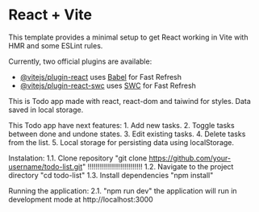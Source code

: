 # React + Vite

This template provides a minimal setup to get React working in Vite with HMR and some ESLint rules.

Currently, two official plugins are available:

- [@vitejs/plugin-react](https://github.com/vitejs/vite-plugin-react/blob/main/packages/plugin-react/README.md) uses [Babel](https://babeljs.io/) for Fast Refresh
- [@vitejs/plugin-react-swc](https://github.com/vitejs/vite-plugin-react-swc) uses [SWC](https://swc.rs/) for Fast Refresh

This is Todo app made with react, react-dom and taiwind for styles. Data saved in local storage.

This Todo app have next features: 1. Add new tasks. 2. Toggle tasks between done and undone states. 3. Edit existing tasks. 4. Delete tasks from the list. 5. Local storage for persisting data using localStorage.

Instalation:
1.1. Clone repository "git clone https://github.com/your-username/todo-list.git" !!!!!!!!!!!!!!!!!!!!!!!!!!!
1.2. Navigate to the project directory "cd todo-list"
1.3. Install dependencies "npm install"

Running the application:
2.1. "npm run dev" the application will run in development mode at http://localhost:3000

